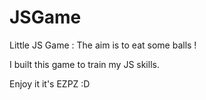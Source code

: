# JSGame
Little JS Game :
The aim is to eat some balls !

I built this game to train my JS skills. 

Enjoy it it's EZPZ :D
